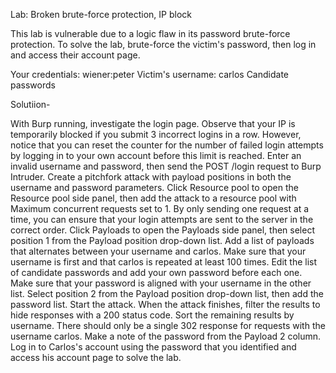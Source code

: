 Lab: Broken brute-force protection, IP block


This lab is vulnerable due to a logic flaw in its password brute-force protection. To solve the lab, brute-force the victim's password, then log in and access their account page.

Your credentials: wiener:peter
Victim's username: carlos
Candidate passwords

Solutiion- 

With Burp running, investigate the login page. Observe that your IP is temporarily blocked if you submit 3 incorrect logins in a row. However, notice that you can reset the counter for the number of failed login attempts by logging in to your own account before this limit is reached.
Enter an invalid username and password, then send the POST /login request to Burp Intruder. Create a pitchfork attack with payload positions in both the username and password parameters.
Click  Resource pool to open the Resource pool side panel, then add the attack to a resource pool with Maximum concurrent requests set to 1. By only sending one request at a time, you can ensure that your login attempts are sent to the server in the correct order.
Click  Payloads to open the Payloads side panel, then select position 1 from the Payload position drop-down list. Add a list of payloads that alternates between your username and carlos. Make sure that your username is first and that carlos is repeated at least 100 times.
Edit the list of candidate passwords and add your own password before each one. Make sure that your password is aligned with your username in the other list.
Select position 2 from the Payload position drop-down list, then add the password list. Start the attack.
When the attack finishes, filter the results to hide responses with a 200 status code. Sort the remaining results by username. There should only be a single 302 response for requests with the username carlos. Make a note of the password from the Payload 2 column.
Log in to Carlos's account using the password that you identified and access his account page to solve the lab.
